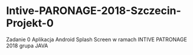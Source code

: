 # Intive-PARONAGE-2018-Szczecin-Projekt-0
Zadanie 0 Aplikacja Android Splash Screen w ramach INTIVE PATRONAGE 2018 grupa JAVA
